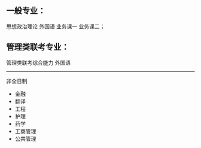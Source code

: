 
## 一般专业：

思想政治理论
外国语
业务课一
业务课二；

## 管理类联考专业：

管理类联考综合能力
外国语


---


非全日制

* 金融
* 翻译
* 工程
* 护理
* 药学
* 工商管理
* 公共管理

